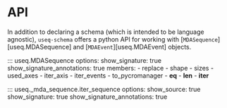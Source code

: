 # API

In addition to declaring a schema (which is intended to be language agnostic),
`useq-schema` offers a python API for working with
[`MDASequence`][useq.MDASequence] and [`MDAEvent`][useq.MDAEvent] objects.

::: useq.MDASequence
    options:
        show_signature: true
        show_signature_annotations: true
        members:
            - replace
            - shape
            - sizes
            - used_axes
            - iter_axis
            - iter_events
            - to_pycromanager
            - __eq__
            - __len__
            - __iter__


::: useq._mda_sequence.iter_sequence
    options:
        show_source: true
        show_signature: true
        show_signature_annotations: true

